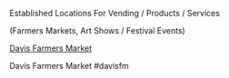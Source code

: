 Established Locations For Vending / Products / Services

(Farmers Markets, Art Shows / Festival Events)

[Davis Farmers Market](#davisfm)


Davis Farmers Market
#davisfm

